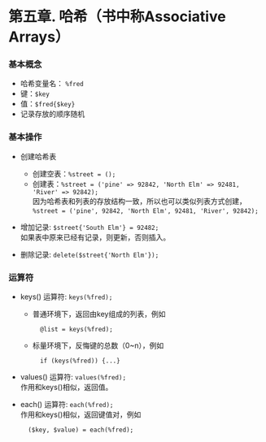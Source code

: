 # 第五章. 哈希（书中称Associative Arrays）
### 基本概念
* 哈希变量名： `%fred`
* 键：`$key`
* 值：`$fred{$key}`
* 记录存放的顺序随机

### 基本操作
* 创建哈希表
	* 创建空表：`%street = ();`
	* 创建表：`%street = ('pine' => 92842, 'North Elm' => 92481, 'River' => 92842);`  
	因为哈希表和列表的存放结构一致，所以也可以类似列表方式创建，
`%street = ('pine', 92842, 'North Elm', 92481, 'River', 92842);`
* 增加记录: `$street{'South Elm'} = 92482;`  
如果表中原来已经有记录，则更新，否则插入。  

* 删除记录: `delete($street{'North Elm'});`

### 运算符
* keys() 运算符: `keys(%fred);`
	* 普通环境下，返回由key组成的列表，例如
	
			@list = keys(%fred);
	* 标量环境下，反悔键的总数（0~n），例如
	
			if (keys(%fred)) {...}
* values() 运算符: `values(%fred);`  
作用和keys()相似，返回值。  

* each() 运算符: `each(%fred);`  
作用和keys()相似，返回键值对，例如

		($key, $value) = each(%fred);
